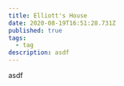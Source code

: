 ```yaml
---
title: Elliott's House
date: 2020-08-19T16:51:28.731Z
published: true
tags:
  - tag
description: asdf
---
```

asdf